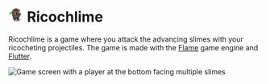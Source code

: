 # <img src="https://github.com/adil192/ricochlime/raw/main/assets/icon/icon.png" width="30" height="30" alt="Logo"> Ricochlime

Ricochlime is a game where you attack the advancing slimes with your ricocheting projectiles. The game is made with the [Flame](https://flame-engine.org/) game engine and [Flutter](https://flutter.dev/).

<img src='https://github.com/adil192/ricochlime/blob/main/metadata/en-US/images/tenInchScreenshots/game.png' alt='Game screen with a player at the bottom facing multiple slimes' />

[download_windows]: https://github.com/adil192/ricochlime/releases/download/v0.3.0/RicochlimeInstaller_v0.3.0.exe
[download_appimage]: https://github.com/adil192/ricochlime/releases/download/v0.3.0/Ricochlime-0.3.0-x86_64.AppImage
